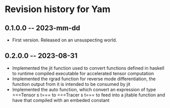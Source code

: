 # Revision history for Yam

## 0.1.0.0 -- 2023-mm-dd

* First version. Released on an unsuspecting world.

## 0.2.0.0 -- 2023-08-31
* Implemented the jit function used to convert functions defined in haskell to runtime compiled executable for accelerated tensor computation
* Implemented the rgrad function for reverse mode differentiation, the function output from it is intended to be consumed by jit
* Implemented the auto function, which convert an expression of type ===Tensor s t=== to ===Tracer s t=== to feed into a jitable function and have that compiled with an embeded constant
